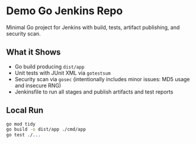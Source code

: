 # Demo Go Jenkins Repo

Minimal Go project for Jenkins with build, tests, artifact publishing, and security scan.

## What it Shows
- Go build producing `dist/app`
- Unit tests with JUnit XML via `gotestsum`
- Security scan via `gosec` (intentionally includes minor issues: MD5 usage and insecure RNG)
- Jenkinsfile to run all stages and publish artifacts and test reports

## Local Run
```bash
go mod tidy
go build -o dist/app ./cmd/app
go test ./...
```
